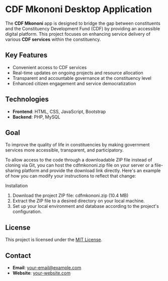 # CDF Mkononi Desktop Application

The **CDF Mkononi** app is designed to bridge the gap between constituents and the Constituency Development Fund (CDF) by providing an accessible digital platform. This project focuses on enhancing service delivery of various **CDF services** within the constituency.

## Key Features
- Convenient access to CDF services
- Real-time updates on ongoing projects and resource allocation
- Transparent and accountable governance at the constituency level
- Enhanced citizen engagement and service democratization

## Technologies
- **Frontend**: HTML, CSS, JavaScript, Bootstrap
- **Backend**: PHP, MySQL

## Goal
To improve the quality of life in constituencies by making government services more accessible, transparent, and participatory.


To allow access to the code through a downloadable ZIP file instead of cloning via Git, you can host the cdfmkononi.zip file on your server or a file-sharing platform and provide the download link directly. Here's an example of how you can modify your instructions to reflect that change:

Installation
1. Download the project ZIP file: cdfmkononi.zip (10.4 MB)
2. Extract the ZIP file to a desired directory on your local machine.
3. Set up your local environment and database according to the project's configuration.


## License
This project is licensed under the [MIT License](LICENSE).

## Contact
- **Email**: your-email@example.com
- **Website**: [your-website.com](http://your-website.com)
